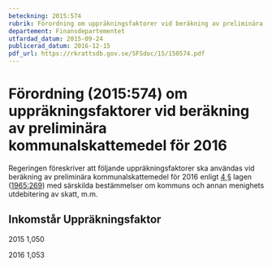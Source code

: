 ```yaml
---
beteckning: 2015:574
rubrik: Förordning om uppräkningsfaktorer vid beräkning av preliminära kommunalskattemedel för 2016
departement: Finansdepartementet
utfardad_datum: 2015-09-24
publicerad_datum: 2016-12-15
pdf_url: https://rkrattsdb.gov.se/SFSdoc/15/150574.pdf
---
```


# Förordning (2015:574) om uppräkningsfaktorer vid beräkning av preliminära kommunalskattemedel för 2016

Regeringen föreskriver att följande uppräkningsfaktorer ska användas vid beräkning av preliminära kommunalskattemedel för 2016 enligt [4 §](#4) lagen ([1965:269](https://selex.se/eli/sfs/1965/269)) med särskilda bestämmelser om kommuns och annan menighets utdebitering av skatt, m.m.

## Inkomstår	Uppräkningsfaktor

2015		1,050

2016		1,053